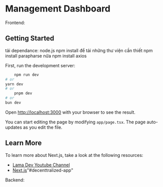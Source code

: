 #  Management Dashboard

Frontend: 
## Getting Started

tải dependance: 
node.js 
npm install để tải những thư viện cần thiết
npm install parapharse nữa
npm install axios


First, run the development server:

```bash
    npm run dev
# or
yarn dev
# or
    pnpm dev
# or
bun dev
```

Open [http://localhost:3000](http://localhost:3000) with your browser to see the result.

You can start editing the page by modifying `app/page.tsx`. The page auto-updates as you edit the file.

## Learn More

To learn more about Next.js, take a look at the following resources:

- [Lama Dev Youtube Channel](https://youtube.com/lamadev) 
- [Next.js](https://nextjs.org/learn)"#decenttralized-app" 

Backend: 